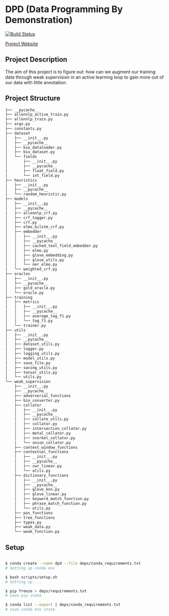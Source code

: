 # DPD (Data Programming By Demonstration)

[![Build Status](https://travis-ci.com/AkshatSh/DPD.svg?branch=master)](https://travis-ci.com/AkshatSh/DPD)

[Project Website](https://akshatsh.github.io/DPD/)

## Project Description

The aim of this project is to figure out: how can we augment our training data through weak supervision in an active learning loop to gain more out of our data with little annotation.

## Project Structure

```bash
├── __pycache__
├── allennlp_active_train.py
├── allennlp_train.py
├── args.py
├── constants.py
├── dataset
│   ├── __init__.py
│   ├── __pycache__
│   ├── bio_dataloader.py
│   ├── bio_dataset.py
│   └── fields
│       ├── __init__.py
│       ├── __pycache__
│       ├── float_field.py
│       └── int_field.py
├── heuristics
│   ├── __init__.py
│   ├── __pycache__
│   └── random_heuristic.py
├── models
│   ├── __init__.py
│   ├── __pycache__
│   ├── allennlp_crf.py
│   ├── crf_tagger.py
│   ├── crf.py
│   ├── elmo_bilstm_crf.py
│   ├── embedder
│   │   ├── __init__.py
│   │   ├── __pycache__
│   │   ├── cached_text_field_embedder.py
│   │   ├── elmo.py
│   │   ├── glove_embedding.py
│   │   ├── glove_utils.py
│   │   └── ner_elmo.py
│   └── weighted_crf.py
├── oracles
│   ├── __init__.py
│   ├── __pycache__
│   ├── gold_oracle.py
│   └── oracle.py
├── training
│   ├── metrics
│   │   ├── __init__.py
│   │   ├── __pycache__
│   │   ├── average_tag_f1.py
│   │   └── tag_f1.py
│   └── trainer.py
├── utils
│   ├── __init__.py
│   ├── __pycache__
│   ├── dataset_utils.py
│   ├── logger.py
│   ├── logging_utils.py
│   ├── model_utils.py
│   ├── save_file.py
│   ├── saving_utils.py
│   ├── tensor_utils.py
│   └── utils.py
└── weak_supervision
    ├── __init__.py
    ├── __pycache__
    ├── adverserial_functions
    ├── bio_converter.py
    ├── collator
    │   ├── __init__.py
    │   ├── __pycache__
    │   ├── collate_utils.py
    │   ├── collator.py
    │   ├── intersection_collator.py
    │   ├── metal_collator.py
    │   ├── snorkel_collator.py
    │   └── union_collator.py
    ├── context_window_functions
    ├── contextual_functions
    │   ├── __init__.py
    │   ├── __pycache__
    │   ├── cwr_linear.py
    │   └── utils.py
    ├── dictionary_functions
    │   ├── __init__.py
    │   ├── __pycache__
    │   ├── glove_knn.py
    │   ├── glove_linear.py
    │   ├── keyword_match_function.py
    │   ├── phrase_match_function.py
    │   └── utils.py
    ├── pos_functions
    ├── tree_functions
    ├── types.py
    ├── weak_data.py
    └── weak_function.py
```

## Setup

```bash

$ conda create --name dpd --file deps/conda_requirements.txt
# Setting up conda env

$ bash scripts/setup.sh
# Setting up ...

$ pip freeze > deps/requirements.txt
# Save pip state

$ conda list --export | deps/conda_requirements.txt
# save conda env state

```